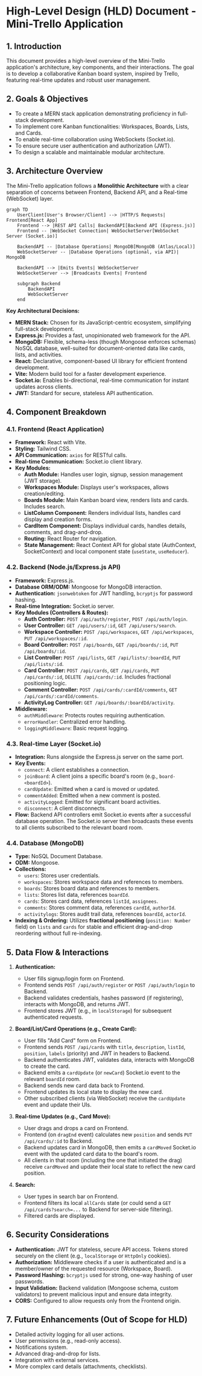 # High-Level Design (HLD) Document - Mini-Trello Application

## 1. Introduction

This document provides a high-level overview of the Mini-Trello application's architecture, key components, and their interactions. The goal is to develop a collaborative Kanban board system, inspired by Trello, featuring real-time updates and robust user management.

## 2. Goals & Objectives

* To create a MERN stack application demonstrating proficiency in full-stack development.
* To implement core Kanban functionalities: Workspaces, Boards, Lists, and Cards.
* To enable real-time collaboration using WebSockets (Socket.io).
* To ensure secure user authentication and authorization (JWT).
* To design a scalable and maintainable modular architecture.

## 3. Architecture Overview

The Mini-Trello application follows a **Monolithic Architecture** with a clear separation of concerns between Frontend, Backend API, and a Real-time (WebSocket) layer.

```mermaid
graph TD
    UserClient[User's Browser/Client] --> |HTTP/S Requests| Frontend[React App]
    Frontend --> |REST API Calls| BackendAPI[Backend API (Express.js)]
    Frontend -- |WebSocket Connection| WebSocketServer[WebSocket Server (Socket.io)]

    BackendAPI -- |Database Operations| MongoDB[MongoDB (Atlas/Local)]
    WebSocketServer -- |Database Operations (optional, via API)| MongoDB

    BackendAPI --> |Emits Events| WebSocketServer
    WebSocketServer --> |Broadcasts Events| Frontend

    subgraph Backend
        BackendAPI
        WebSocketServer
    end
```

**Key Architectural Decisions:**

* **MERN Stack:** Chosen for its JavaScript-centric ecosystem, simplifying full-stack development.
* **Express.js:** Provides a fast, unopinionated web framework for the API.
* **MongoDB:** Flexible, schema-less (though Mongoose enforces schemas) NoSQL database, well-suited for document-oriented data like cards, lists, and activities.
* **React:** Declarative, component-based UI library for efficient frontend development.
* **Vite:** Modern build tool for a faster development experience.
* **Socket.io:** Enables bi-directional, real-time communication for instant updates across clients.
* **JWT:** Standard for secure, stateless API authentication.

## 4. Component Breakdown

### 4.1. Frontend (React Application)

* **Framework:** React with Vite.
* **Styling:** Tailwind CSS.
* **API Communication:** `axios` for RESTful calls.
* **Real-time Communication:** Socket.io client library.
* **Key Modules:**
    * **Auth Module:** Handles user login, signup, session management (JWT storage).
    * **Workspaces Module:** Displays user's workspaces, allows creation/editing.
    * **Boards Module:** Main Kanban board view, renders lists and cards. Includes search.
    * **ListColumn Component:** Renders individual lists, handles card display and creation forms.
    * **CardItem Component:** Displays individual cards, handles details, comments, and drag-and-drop.
    * **Routing:** React Router for navigation.
    * **State Management:** React Context API for global state (AuthContext, SocketContext) and local component state (`useState`, `useReducer`).

### 4.2. Backend (Node.js/Express.js API)

* **Framework:** Express.js.
* **Database ORM/ODM:** Mongoose for MongoDB interaction.
* **Authentication:** `jsonwebtoken` for JWT handling, `bcryptjs` for password hashing.
* **Real-time Integration:** Socket.io server.
* **Key Modules (Controllers & Routes):**
    * **Auth Controller:** `POST /api/auth/register`, `POST /api/auth/login`.
    * **User Controller:** `GET /api/users/:id`, `GET /api/users/search`.
    * **Workspace Controller:** `POST /api/workspaces`, `GET /api/workspaces`, `PUT /api/workspaces/:id`.
    * **Board Controller:** `POST /api/boards`, `GET /api/boards/:id`, `PUT /api/boards/:id`.
    * **List Controller:** `POST /api/lists`, `GET /api/lists/:boardId`, `PUT /api/lists/:id`.
    * **Card Controller:** `POST /api/cards`, `GET /api/cards`, `PUT /api/cards/:id`, `DELETE /api/cards/:id`. Includes fractional positioning logic.
    * **Comment Controller:** `POST /api/cards/:cardId/comments`, `GET /api/cards/:cardId/comments`.
    * **ActivityLog Controller:** `GET /api/boards/:boardId/activity`.
* **Middleware:**
    * `authMiddleware`: Protects routes requiring authentication.
    * `errorHandler`: Centralized error handling.
    * `loggingMiddleware`: Basic request logging.

### 4.3. Real-time Layer (Socket.io)

* **Integration:** Runs alongside the Express.js server on the same port.
* **Key Events:**
    * `connect`: A client establishes a connection.
    * `joinBoard`: A client joins a specific board's room (e.g., `board-<boardId>`).
    * `cardUpdate`: Emitted when a card is moved or updated.
    * `commentAdded`: Emitted when a new comment is posted.
    * `activityLogged`: Emitted for significant board activities.
    * `disconnect`: A client disconnects.
* **Flow:** Backend API controllers emit Socket.io events after a successful database operation. The Socket.io server then broadcasts these events to all clients subscribed to the relevant board room.

### 4.4. Database (MongoDB)

* **Type:** NoSQL Document Database.
* **ODM:** Mongoose.
* **Collections:**
    * `users`: Stores user credentials.
    * `workspaces`: Stores workspace data and references to members.
    * `boards`: Stores board data and references to members.
    * `lists`: Stores list data, references `boardId`.
    * `cards`: Stores card data, references `listId`, `assignees`.
    * `comments`: Stores comment data, references `cardId`, `authorId`.
    * `activitylogs`: Stores audit trail data, references `boardId`, `actorId`.
* **Indexing & Ordering:** Utilizes **fractional positioning** (`position: Number` field) on `lists` and `cards` for stable and efficient drag-and-drop reordering without full re-indexing.

## 5. Data Flow & Interactions

1.  **Authentication:**
    * User fills signup/login form on Frontend.
    * Frontend sends `POST /api/auth/register` or `POST /api/auth/login` to Backend.
    * Backend validates credentials, hashes password (if registering), interacts with MongoDB, and returns JWT.
    * Frontend stores JWT (e.g., in `localStorage`) for subsequent authenticated requests.

2.  **Board/List/Card Operations (e.g., Create Card):**
    * User fills "Add Card" form on Frontend.
    * Frontend sends `POST /api/cards` with `title`, `description`, `listId`, `position`, `labels` (priority) and JWT in headers to Backend.
    * Backend authenticates JWT, validates data, interacts with MongoDB to create the card.
    * Backend emits a `cardUpdate` (or `newCard`) Socket.io event to the relevant `boardId` room.
    * Backend sends new card data back to Frontend.
    * Frontend updates its local state to display the new card.
    * Other subscribed clients (via WebSocket) receive the `cardUpdate` event and update their UIs.

3.  **Real-time Updates (e.g., Card Move):**
    * User drags and drops a card on Frontend.
    * Frontend (on `dragEnd` event) calculates new `position` and sends `PUT /api/cards/:id` to Backend.
    * Backend updates card in MongoDB, then emits a `cardMoved` Socket.io event with the updated card data to the board's room.
    * All clients in that room (including the one that initiated the drag) receive `cardMoved` and update their local state to reflect the new card position.

4.  **Search:**
    * User types in search bar on Frontend.
    * Frontend filters its local `allCards` state (or could send a `GET /api/cards?search=...` to Backend for server-side filtering).
    * Filtered cards are displayed.

## 6. Security Considerations

* **Authentication:** JWT for stateless, secure API access. Tokens stored securely on the client (e.g., `localStorage` or `HttpOnly` cookies).
* **Authorization:** Middleware checks if a user is authenticated and is a member/owner of the requested resource (Workspace, Board).
* **Password Hashing:** `bcryptjs` used for strong, one-way hashing of user passwords.
* **Input Validation:** Backend validation (Mongoose schema, custom validators) to prevent malicious input and ensure data integrity.
* **CORS:** Configured to allow requests only from the Frontend origin.

## 7. Future Enhancements (Out of Scope for HLD)

* Detailed activity logging for all user actions.
* User permissions (e.g., read-only access).
* Notifications system.
* Advanced drag-and-drop for lists.
* Integration with external services.
* More complex card details (attachments, checklists).